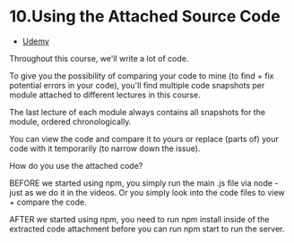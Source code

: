 # 10.Using the Attached Source Code

- [Udemy](https://www.udemy.com/course/nodejs-the-complete-guide/learn/lecture/12256710#overview)

Throughout this course, we'll write a lot of code.

To give you the possibility of comparing your code to mine (to find + fix potential errors in your code), you'll find multiple code snapshots per module attached to different lectures in this course.

The last lecture of each module always contains all snapshots for the module, ordered chronologically.

You can view the code and compare it to yours or replace (parts of) your code with it temporarily (to narrow down the issue).

How do you use the attached code?

BEFORE we started using npm, you simply run the main .js file via node - just as we do it in the videos. Or you simply look into the code files to view + compare the code.

AFTER we started using npm, you need to run npm install inside of the extracted code attachment before you can run npm start to run the server.
